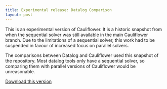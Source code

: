 ```yaml
---
title: Experimental release: Datalog Comparison
layout: post
---
```


This is an experimental version of Cauliflower.
It is a historic snapshot from when the sequential solver was still available in the main Cauliflower branch.
Due to the limitations of a sequential solver, this work had to be suspended in favour of increased focus on parallel solvers.

The comparisons between Datalog and Cauliflower used this snapshot of the repository.
Most datalog tools only have a sequential solver, so comparing them with parallel versions of Cauliflower would be unreasonable.

[Download this version](https://github.com/cauliflower-cflr/cauliflower/releases/tag/lpar-experiments)
